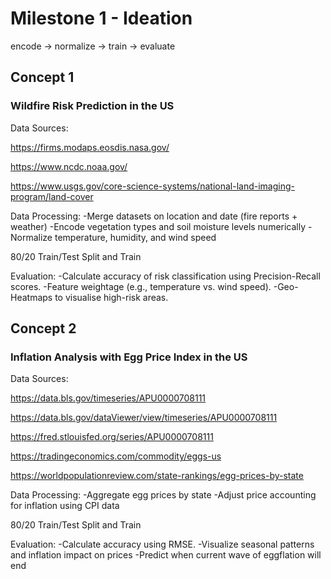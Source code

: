# Milestone 1 - Ideation
encode -> normalize -> train -> evaluate

## Concept 1 
### Wildfire Risk Prediction in the US

Data Sources:

https://firms.modaps.eosdis.nasa.gov/

https://www.ncdc.noaa.gov/

https://www.usgs.gov/core-science-systems/national-land-imaging-program/land-cover

Data Processing:
-Merge datasets on location and date (fire reports + weather)
-Encode vegetation types and soil moisture levels numerically
-Normalize temperature, humidity, and wind speed

80/20 Train/Test Split and Train

Evaluation:
-Calculate accuracy of risk classification using Precision-Recall scores.
-Feature weightage (e.g., temperature vs. wind speed).
-Geo-Heatmaps to visualise high-risk areas.


## Concept 2
### Inflation Analysis with Egg Price Index in the US

Data Sources:

https://data.bls.gov/timeseries/APU0000708111

https://data.bls.gov/dataViewer/view/timeseries/APU0000708111

https://fred.stlouisfed.org/series/APU0000708111

https://tradingeconomics.com/commodity/eggs-us

https://worldpopulationreview.com/state-rankings/egg-prices-by-state

Data Processing:
-Aggregate egg prices by state
-Adjust price accounting for inflation using CPI data

80/20 Train/Test Split and Train

Evaluation:
-Calculate accuracy using RMSE.
-Visualize seasonal patterns and inflation impact on prices
-Predict when current wave of eggflation will end

